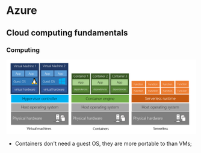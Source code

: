 # Azure

## Cloud computing fundamentals

### Computing

![Cloud computing approaches](images/azure-cloud_computings_types.png)

- Containers don't need a guest OS, they are more portable to than VMs;
